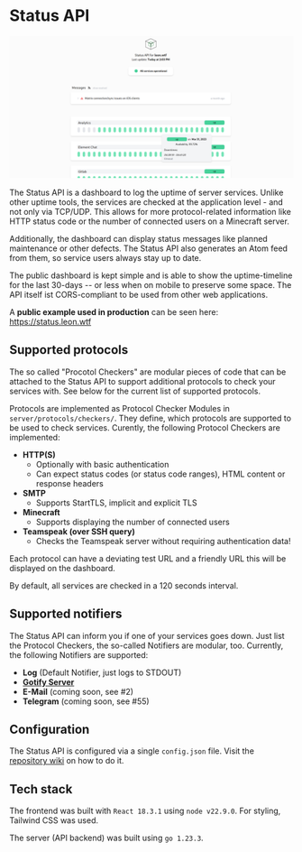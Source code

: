 # Status API

![Status API Dashboard](./dashboard.png)

The Status API is a dashboard to log the uptime of server services. Unlike other uptime tools, the services are checked at the application level - and not only via TCP/UDP. This allows for more protocol-related information like HTTP status code or the number of connected users on a Minecraft server.

Additionally, the dashboard can display status messages like planned maintenance or other defects. The Status API also generates an Atom feed from them, so service users always stay up to date.

The public dashboard is kept simple and is able to show the uptime-timeline for the last 30-days -- or less when on mobile to preserve some space. The API itself ist CORS-compliant to be used from other web applications.

A **public example used in production** can be seen here: https://status.leon.wtf


## Supported protocols

The so called "Procotol Checkers" are modular pieces of code that can be attached to the Status API to support additional protocols to check your services with. See below for the current list of supported protocols.

Protocols are implemented as Protocol Checker Modules in `server/protocols/checkers/`. They define, which protocols are supported to be used to check services. Curently, the following Protocol Checkers are implemented:
- **HTTP(S)**
    - Optionally with basic authentication
    - Can expect status codes (or status code ranges), HTML content or response headers
- **SMTP**
    - Supports StartTLS, implicit and explicit TLS
- **Minecraft**
    - Supports displaying the number of connected users
- **Teamspeak (over SSH query)**
    - Checks the Teamspeak server without requiring authentication data!

Each protocol can have a deviating test URL and a friendly URL this will be displayed on the dashboard.

By default, all services are checked in a 120 seconds interval.


## Supported notifiers

The Status API can inform you if one of your services goes down. Just list the Protocol Checkers, the so-called Notifiers are modular, too. Currently, the following Notifiers are supported:
- **Log** (Default Notifier, just logs to STDOUT)
- **[Gotify Server](https://gotify.net/)**
- **E-Mail** (coming soon, see #2)
- **Telegram** (coming soon, see #55)


## Configuration

The Status API is configured via a single `config.json` file. Visit the [repository wiki](https://git.leon.wtf/leon/status-api/-/wikis/Configuration) on how to do it.


## Tech stack

The frontend was built with `React 18.3.1` using `node v22.9.0`. For styling, Tailwind CSS was used.

The server (API backend) was built using `go 1.23.3`.

